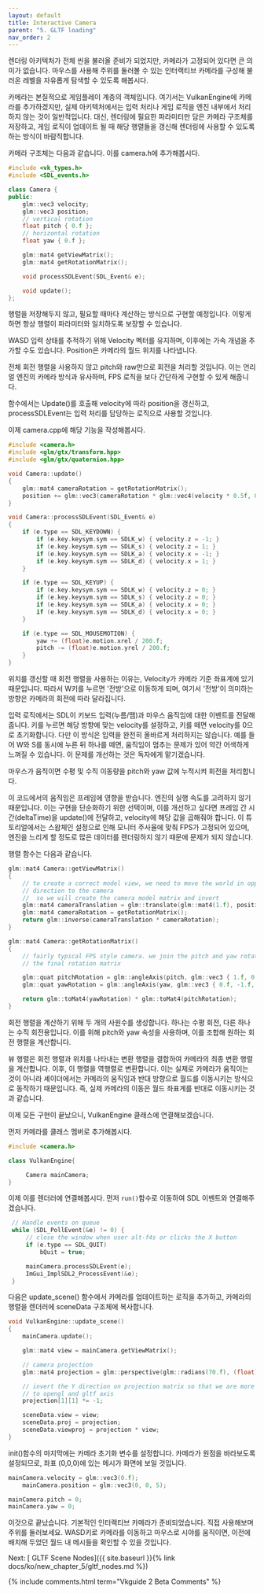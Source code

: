```yaml
---
layout: default
title: Interactive Camera
parent: "5. GLTF loading"
nav_order: 2
---
```


렌더링 아키텍처가 전체 씬을 불러올 준비가 되었지만, 카메라가 고정되어 있다면 큰 의미가 없습니다. 마우스를 사용해 주위를 둘러볼 수 있는 인터랙티브 카메라를 구성해 불러온 레벨을 자유롭게 탐색할 수 있도록 해봅시다.

카메라는 본질적으로 게임플레이 계층의 객체입니다. 여기서는 VulkanEngine에 카메라를 추가하겠지만, 실제 아키텍처에서는 입력 처리나 게임 로직을 엔진 내부에서 처리하지 않는 것이 일반적입니다. 대신, 렌더링에 필요한 파라미터만 담은 카메라 구조체를 저장하고, 게임 로직이 업데이트 될 때 해당 행렬들을 갱신해 렌더링에 사용할 수 있도록 하는 방식이 바람직합니다.

카메라 구조체는 다음과 같습니다. 이를 camera.h에 추가해봅시다.

```cpp
#include <vk_types.h>
#include <SDL_events.h>

class Camera {
public:
    glm::vec3 velocity;
    glm::vec3 position;
    // vertical rotation
    float pitch { 0.f };
    // horizontal rotation
    float yaw { 0.f };

    glm::mat4 getViewMatrix();
    glm::mat4 getRotationMatrix();

    void processSDLEvent(SDL_Event& e);

    void update();
};
```

행렬을 저장해두지 않고, 필요할 때마다 계산하는 방식으로 구현할 예정입니다. 이렇게 하면 항상 행렬이 파라미터와 일치하도록 보장할 수 있습니다.

WASD 입력 상태를 추적하기 위해 Velocity 벡터를 유지하며, 이후에는 가속 개념을 추가할 수도 있습니다. Position은 카메라의 월드 위치를 나타냅니다.

전체 회전 행렬을 사용하지 않고 pitch와 raw만으로 회전을 처리할 것입니다. 이는 언리얼 엔진의 카메라 방식과 유사하며, FPS 로직을 보다 간단하게 구현할 수 있게 해줍니다.

함수에서는 Update()를 호출해 velocity에 따라 position을 갱신하고, processSDLEvent는 입력 처리를 담당하는 로직으로 사용할 것입니다.

이제 camera.cpp에 해당 기능을 작성해봅시다.

```cpp
#include <camera.h>
#include <glm/gtx/transform.hpp>
#include <glm/gtx/quaternion.hpp>

void Camera::update()
{
    glm::mat4 cameraRotation = getRotationMatrix();
    position += glm::vec3(cameraRotation * glm::vec4(velocity * 0.5f, 0.f));
}

void Camera::processSDLEvent(SDL_Event& e)
{
    if (e.type == SDL_KEYDOWN) {
        if (e.key.keysym.sym == SDLK_w) { velocity.z = -1; }
        if (e.key.keysym.sym == SDLK_s) { velocity.z = 1; }
        if (e.key.keysym.sym == SDLK_a) { velocity.x = -1; }
        if (e.key.keysym.sym == SDLK_d) { velocity.x = 1; }
    }

    if (e.type == SDL_KEYUP) {
        if (e.key.keysym.sym == SDLK_w) { velocity.z = 0; }
        if (e.key.keysym.sym == SDLK_s) { velocity.z = 0; }
        if (e.key.keysym.sym == SDLK_a) { velocity.x = 0; }
        if (e.key.keysym.sym == SDLK_d) { velocity.x = 0; }
    }

    if (e.type == SDL_MOUSEMOTION) {
        yaw += (float)e.motion.xrel / 200.f;
        pitch -= (float)e.motion.yrel / 200.f;
    }
}
```

위치를 갱신할 때 회전 행렬을 사용하는 이유는, Velocity가 카메라 기준 좌표계에 있기 때문입니다. 따라서 W키를 누르면 '전방'으로 이동하게 되며, 여기서 '전방'이 의미하는 방향은 카메라의 회전에 따라 달라집니다.

입력 로직에서는 SDL이 키보드 입력(누름/뗌)과 마우스 움직임에 대한 이벤트를 전달해줍니다. 키를 누르면 해당 방향에 맞는 velocity를 설정하고, 키를 떼면 velocity를 0으로 초기화합니다. 다만 이 방식은 입력을 완전히 올바르게 처리하지는 않습니다. 예를 들어 W와 S를 동시에 누른 뒤 하나를 떼면, 움직임이 멈추는 문제가 있어 약간 어색하게 느껴질 수 있습니다. 이 문제를 개선하는 것은 독자에게 맡기겠습니다.

마우스가 움직이면 수평 및 수직 이동량을 pitch와 yaw 값에 누적시켜 회전을 처리합니다.

이 코드에서의 움직임은 프레임에 영향을 받습니다. 엔진의 실행 속도를 고려하지 않기 때문입니다. 이는 구현을 단순화하기 위한 선택이며, 이를 개선하고 싶다면 프레임 간 시간(deltaTime)을 update()에 전달하고, velocity에 해당 값을 곱해줘야 합니다. 이 튜토리얼에서는 스왑체인 설정으로 인해 모니터 주사율에 맞춰 FPS가 고정되어 있으며, 엔진을 느리게 할 정도로 많은 데이터를 렌더링하지 않기 때문에 문제가 되지 않습니다.

행렬 함수는 다음과 같습니다.

```cpp
glm::mat4 Camera::getViewMatrix()
{
    // to create a correct model view, we need to move the world in opposite
    // direction to the camera
    //  so we will create the camera model matrix and invert
    glm::mat4 cameraTranslation = glm::translate(glm::mat4(1.f), position);
    glm::mat4 cameraRotation = getRotationMatrix();
    return glm::inverse(cameraTranslation * cameraRotation);
}

glm::mat4 Camera::getRotationMatrix()
{
    // fairly typical FPS style camera. we join the pitch and yaw rotations into
    // the final rotation matrix

    glm::quat pitchRotation = glm::angleAxis(pitch, glm::vec3 { 1.f, 0.f, 0.f });
    glm::quat yawRotation = glm::angleAxis(yaw, glm::vec3 { 0.f, -1.f, 0.f });

    return glm::toMat4(yawRotation) * glm::toMat4(pitchRotation);
}
```

회전 행렬을 계산하기 위해 두 개의 사원수를 생성합니다. 하나는 수평 회전, 다른 하나는 수직 회전용입니다. 이를 위해 pitch와 yaw 속성을 사용하며, 이를 조합해 원하는 회전 행렬을 계산합니다.

뷰 행렬은 회전 행렬과 위치를 나타내는 변환 행렬을 결합하여 카메라의 최종 변환 행렬을 계산합니다. 이후, 이 행렬을 역행렬로 변환합니다. 이는 실제로 카메라가 움직이는 것이 아니라 셰이더에서는 카메라의 움직임과 반대 방향으로 월드를 이동시키는 방식으로 동작하기 때문입니다. 즉, 실제 카메라의 이동은 월드 좌표계를 반대로 이동시키는 것과 같습니다.

이제 모든 구현이 끝났으니, VulkanEngine 클래스에 연결해보겠습니다.

먼저 카메라를 클래스 멤버로 추가해봅시다.

```cpp
#include <camera.h>

class VulkanEngine{

     Camera mainCamera;
}
```

이제 이를 렌더러에 연결해봅시다. 먼저 `run()`함수로 이동하여 SDL 이벤트와 연결해주겠습니다.

```cpp
 // Handle events on queue
 while (SDL_PollEvent(&e) != 0) {
     // close the window when user alt-f4s or clicks the X button
     if (e.type == SDL_QUIT)
         bQuit = true;

     mainCamera.processSDLEvent(e);
     ImGui_ImplSDL2_ProcessEvent(&e);
 }
```

다음은 update_scene() 함수에서 카메라를 업데이트하는 로직을 추가하고, 카메라의 행렬을 렌더러에 sceneData 구조체에 복사합니다.

```cpp
void VulkanEngine::update_scene()
{
    mainCamera.update();

    glm::mat4 view = mainCamera.getViewMatrix();

    // camera projection
    glm::mat4 projection = glm::perspective(glm::radians(70.f), (float)_windowExtent.width / (float)_windowExtent.height, 10000.f, 0.1f);

    // invert the Y direction on projection matrix so that we are more similar
    // to opengl and gltf axis
    projection[1][1] *= -1;

    sceneData.view = view;
    sceneData.proj = projection;
    sceneData.viewproj = projection * view;
}
```


init()함수의 마지막에는 카메라 초기화 변수를 설정합니다. 카메라가 원점을 바라보도록 설정되므로, 좌표 (0,0,0)에 있는 메시가 화면에 보일 것입니다.

```cpp
mainCamera.velocity = glm::vec3(0.f);
	mainCamera.position = glm::vec3(0, 0, 5);

mainCamera.pitch = 0;
mainCamera.yaw = 0;
```

이것으로 끝났습니다. 기본적인 인터랙티브 카메라가 준비되었습니다. 직접 사용해보며 주위를 둘러보세요. WASD키로 카메라를 이동하고 마우스로 시야를 움직이면, 이전에 배치해 두었던 월드 내 메시들을 확인할 수 있을 것입니다.

Next: [ GLTF Scene Nodes]({{ site.baseurl }}{% link docs/ko/new_chapter_5/gltf_nodes.md %})  

{% include comments.html term="Vkguide 2 Beta Comments" %}
